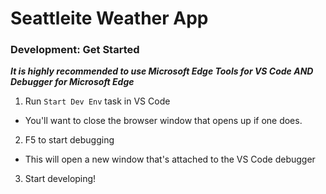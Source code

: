 # Seattleite Weather App

### Development: Get Started

_**It is highly recommended to use Microsoft Edge Tools for VS Code AND\
Debugger for Microsoft Edge**_

1. Run `Start Dev Env` task in VS Code

- You'll want to close the browser window that opens up if one does.

2. F5 to start debugging

- This will open a new window that's attached to the VS Code debugger

3. Start developing!
